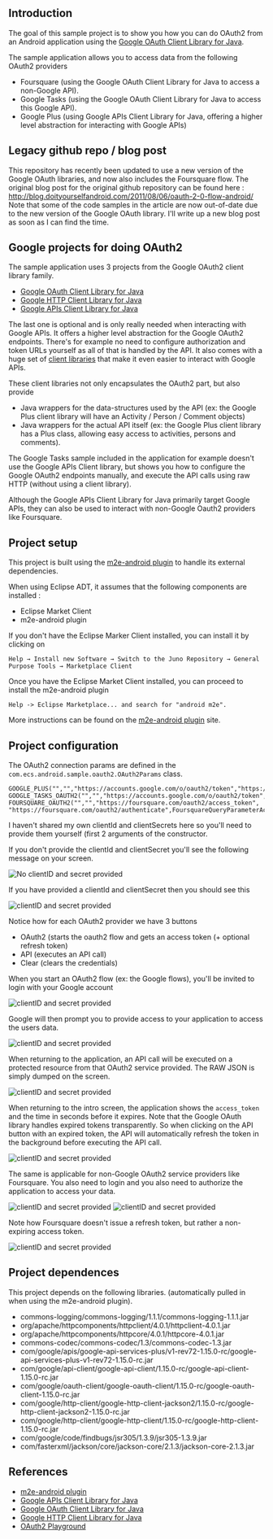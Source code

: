 ## Introduction

The goal of this sample project is to show you how you can do OAuth2 from an Android application using the [Google OAuth Client Library for Java](https://code.google.com/p/google-oauth-java-client/).

The sample application allows you to access data from the following OAuth2 providers

- Foursquare (using the Google OAuth Client Library for Java to access a non-Google API).
- Google Tasks  (using the Google OAuth Client Library for Java to access this Google API).
- Google Plus (using Google APIs Client Library for Java, offering a higher level abstraction for interacting with Google APIs) 

## Legacy github repo / blog post

This repository has recently been updated to use a new version of the Google OAuth libraries, and now also includes the Foursquare flow.
The original blog post for the original github repository can be found here : http://blog.doityourselfandroid.com/2011/08/06/oauth-2-0-flow-android/
Note that some of the code samples in the article are now out-of-date due to the new version of the Google OAuth library.
I'll write up a new blog post as soon as I can find the time.

## Google projects for doing OAuth2

The sample application uses 3 projects from  the Google OAuth2 client library family. 

- [Google OAuth Client Library for Java](https://code.google.com/p/google-oauth-java-client/)
- [Google HTTP Client Library for Java](https://code.google.com/p/google-http-java-client/)
- [Google APIs Client Library for Java](http://code.google.com/p/google-api-java-client/)

The last one is optional and is only really needed when interacting with Google APIs. 
It offers a higher level abstraction for the Google OAuth2 endpoints.
There's for example no need to configure authorization and token URLs yourself as all of that is handled by the API.
It also comes with a huge set of [client libraries](https://code.google.com/p/google-api-java-client/wiki/APIs) that make it even easier to interact with Google APIs.

These client libraries not only encapsulates the OAuth2 part, but also provide

- Java wrappers for the data-structures used by the API (ex: the Google Plus client library will have an Activity / Person / Comment objects)
- Java wrappers for the actual API itself (ex: the Google Plus client library has a Plus class, allowing easy access to activities, persons and comments).

The Google Tasks sample included in the application for example doesn't use the Google APIs Client library, but shows you how to configure the Google OAuth2 endpoints manually, and execute the API calls using raw HTTP (without using a client library).

Although the Google APIs Client Library for Java primarily target Google APIs, they can also be used to interact with non-Google Oauth2 providers like Foursquare. 

## Project setup

This project is built using the [m2e-android plugin](http://rgladwell.github.io/m2e-android/index.html) to handle its external dependencies.

When using Eclipse ADT, it assumes that the following components are installed :

- Eclipse Market Client
- m2e-android plugin

If you don't have the Eclipse Marker Client installed, you can install it by clicking on 

```Help → Install new Software → Switch to the Juno Repository → General Purpose Tools → Marketplace Client```

Once you have the Eclipse Market Client installed, you can proceed to install the m2e-android plugin

```Help -> Eclipse Marketplace... and search for "android m2e".```

More instructions can be found on the [m2e-android plugin](http://rgladwell.github.io/m2e-android/index.html) site.

## Project configuration

The OAuth2 connection params are defined in the ```com.ecs.android.sample.oauth2.OAuth2Params``` class.

	GOOGLE_PLUS("","","https://accounts.google.com/o/oauth2/token","https://accounts.google.com/o/oauth2/auth",BearerToken.authorizationHeaderAccessMethod(),PlusScopes.PLUS_ME,"http://localhost","plus","https://www.googleapis.com/plus/v1/people/me/activities/public"),
	GOOGLE_TASKS_OAUTH2("","","https://accounts.google.com/o/oauth2/token","https://accounts.google.com/o/oauth2/auth",BearerToken.authorizationHeaderAccessMethod(),"https://www.googleapis.com/auth/tasks","http://localhost","tasks","https://www.googleapis.com/tasks/v1/users/@me/lists"),
	FOURSQUARE_OAUTH2("","","https://foursquare.com/oauth2/access_token", "https://foursquare.com/oauth2/authenticate",FoursquareQueryParameterAccessMethod.getInstance(),"","http://localhost","foursquare","https://api.foursquare.com/v2/users/self/checkins"); 

I haven't shared my own clientId and clientSecrets here so you'll need to provide them yourself (first 2 arguments of the constructor.

If you don't provide the clientId and clientSecret you'll see the following message on your screen.

![No clientID and secret provided](https://dl.dropboxusercontent.com/u/13246619/Blog%20Articles/OAuth2Demo/10_noclientidandsecret.png)

If you have provided a clientId and clientSecret then you should see this

![clientID and secret provided](https://dl.dropboxusercontent.com/u/13246619/Blog%20Articles/OAuth2Demo/1_intro_screen.png)

Notice how for each OAuth2 provider we have 3 buttons

- OAuth2 (starts the oauth2 flow and gets an access token (+ optional refresh token)
- API (executes an API call)
- Clear (clears the credentials)

When you start an OAuth2 flow (ex: the Google flows), you'll be invited to login with your Google account

![clientID and secret provided](https://dl.dropboxusercontent.com/u/13246619/Blog%20Articles/OAuth2Demo/2_google_login.png)

Google will then prompt you to provide access to your application to access the users data.

![clientID and secret provided](https://dl.dropboxusercontent.com/u/13246619/Blog%20Articles/OAuth2Demo/3_google_authorization.png)
 
When returning to the application, an API call will be executed on a protected resource from that OAuth2 service provided. The RAW JSON is simply dumped on the screen.

![clientID and secret provided](https://dl.dropboxusercontent.com/u/13246619/Blog%20Articles/OAuth2Demo/4_api_call.png)

When returning to the intro screen, the application shows the ```access_token``` and the time in seconds before it expires. Note that the Google OAuth library handles expired tokens transparently.
So when clicking on the API button with an expired token, the API will automatically refresh the token in the background before executing the API call.  

![clientID and secret provided](https://dl.dropboxusercontent.com/u/13246619/Blog%20Articles/OAuth2Demo/5_accesstoken.png)
    
The same is applicable for non-Google OAuth2 service providers like Foursquare. You also need to login and you also need to authorize the 
application to access your data.
    
![clientID and secret provided](https://dl.dropboxusercontent.com/u/13246619/Blog%20Articles/OAuth2Demo/6_foursquare.png)
![clientID and secret provided](https://dl.dropboxusercontent.com/u/13246619/Blog%20Articles/OAuth2Demo/7_foursquare_login.png)

Note how Foursquare doesn't issue a refresh token, but rather a non-expiring access token.

![clientID and secret provided](https://dl.dropboxusercontent.com/u/13246619/Blog%20Articles/OAuth2Demo/9_accesstoken2.png)


## Project dependences

This project depends on the following libraries. (automatically pulled in when using the m2e-android plugin).

- commons-logging/commons-logging/1.1.1/commons-logging-1.1.1.jar
- org/apache/httpcomponents/httpclient/4.0.1/httpclient-4.0.1.jar
- org/apache/httpcomponents/httpcore/4.0.1/httpcore-4.0.1.jar
- commons-codec/commons-codec/1.3/commons-codec-1.3.jar
- com/google/apis/google-api-services-plus/v1-rev72-1.15.0-rc/google-api-services-plus-v1-rev72-1.15.0-rc.jar
- com/google/api-client/google-api-client/1.15.0-rc/google-api-client-1.15.0-rc.jar
- com/google/oauth-client/google-oauth-client/1.15.0-rc/google-oauth-client-1.15.0-rc.jar
- com/google/http-client/google-http-client-jackson2/1.15.0-rc/google-http-client-jackson2-1.15.0-rc.jar
- com/google/http-client/google-http-client/1.15.0-rc/google-http-client-1.15.0-rc.jar
- com/google/code/findbugs/jsr305/1.3.9/jsr305-1.3.9.jar
- com/fasterxml/jackson/core/jackson-core/2.1.3/jackson-core-2.1.3.jar

## References

- [m2e-android plugin](http://rgladwell.github.io/m2e-android/index.html)
- [Google APIs Client Library for Java](http://code.google.com/p/google-api-java-client/)
- [Google OAuth Client Library for Java](https://code.google.com/p/google-oauth-java-client/)
- [Google HTTP Client Library for Java](https://code.google.com/p/google-http-java-client/)
- [OAuth2 Playground](https://developers.google.com/oauthplayground)



